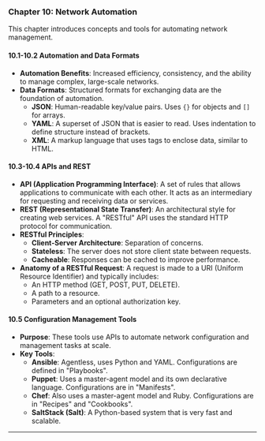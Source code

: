 ### **Chapter 10: Network Automation**

This chapter introduces concepts and tools for automating network management.

#### **10.1-10.2 Automation and Data Formats**

*   **Automation Benefits**: Increased efficiency, consistency, and the ability to manage complex, large-scale networks.
*   **Data Formats**: Structured formats for exchanging data are the foundation of automation.
    *   **JSON**: Human-readable key/value pairs. Uses `{}` for objects and `[]` for arrays.
    *   **YAML**: A superset of JSON that is easier to read. Uses indentation to define structure instead of brackets.
    *   **XML**: A markup language that uses tags to enclose data, similar to HTML.

#### **10.3-10.4 APIs and REST**

*   **API (Application Programming Interface)**: A set of rules that allows applications to communicate with each other. It acts as an intermediary for requesting and receiving data or services.
*   **REST (Representational State Transfer)**: An architectural style for creating web services. A "RESTful" API uses the standard HTTP protocol for communication.
*   **RESTful Principles**:
    *   **Client-Server Architecture**: Separation of concerns.
    *   **Stateless**: The server does not store client state between requests.
    *   **Cacheable**: Responses can be cached to improve performance.
*   **Anatomy of a RESTful Request**: A request is made to a URI (Uniform Resource Identifier) and typically includes:
    *   An HTTP method (GET, POST, PUT, DELETE).
    *   A path to a resource.
    *   Parameters and an optional authorization key.

#### **10.5 Configuration Management Tools**

*   **Purpose**: These tools use APIs to automate network configuration and management tasks at scale.
*   **Key Tools**:
    *   **Ansible**: Agentless, uses Python and YAML. Configurations are defined in "Playbooks".
    *   **Puppet**: Uses a master-agent model and its own declarative language. Configurations are in "Manifests".
    *   **Chef**: Also uses a master-agent model and Ruby. Configurations are in "Recipes" and "Cookbooks".
    *   **SaltStack (Salt)**: A Python-based system that is very fast and scalable.

---

